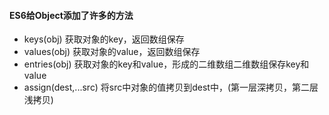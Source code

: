 #### ES6给Object添加了许多的方法

- keys(obj) 获取对象的key，返回数组保存
- values(obj) 获取对象的value，返回数组保存
- entries(obj) 获取对象的key和value，形成的二维数组二维数组保存key和value
- assign(dest,...src)  将src中对象的值拷贝到dest中，(第一层深拷贝，第二层浅拷贝)

